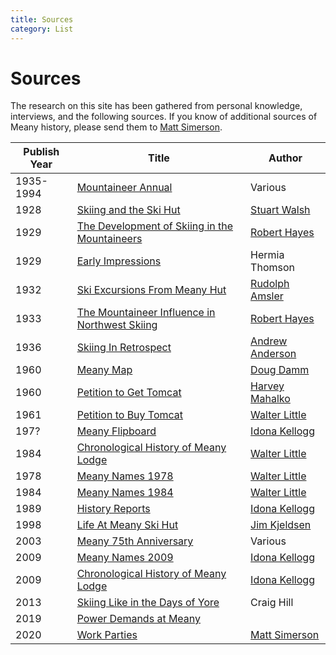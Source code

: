 ```yaml
---
title: Sources
category: List
---
```

# Sources

The research on this site has been gathered from personal knowledge, interviews, and the following sources. If you know of additional sources of Meany history, please send them to [Matt Simerson](Matt-Simerson).

| Publish Year | Title | Author |
| ------------ | ----- | ------ |
| 1935-1994 | [Mountaineer Annual](Mountaineer-Annual) | Various
| 1928 | [Skiing and the Ski Hut][hut] | [Stuart Walsh](Stuart-Walsh)
| 1929 | [The Development of Skiing in the Mountaineers][dev] | [Robert Hayes][rh]
| 1929 | [Early Impressions](Early-Impressions) | Hermia Thomson
| 1932 | [Ski Excursions From Meany Hut][go] | [Rudolph Amsler](Rudolph-Amsler)
| 1933 | [The Mountaineer Influence in Northwest Skiing][mis] | [Robert Hayes][rh]
| 1936 | [Skiing In Retrospect][sir] | [Andrew Anderson](Andrew-Anderson)
| 1960 | [Meany Map](Meany-Map) | [Doug Damm](Doug-Damm) |
| 1960 | [Petition to Get Tomcat](Tomcat-Petition) | [Harvey Mahalko](Harvey-Mahalko) |
| 1961 | [Petition to Buy Tomcat](Tomcat-Buy) | [Walter Little][wl]
| 197? | [Meany Flipboard](Flipboard) | [Idona Kellogg][ik] |
| 1984 | [Chronological History of Meany Lodge](History-Walt) | [Walter Little][wl]
| 1978 | [Meany Names 1978](Names-Walt-1978) | [Walter Little][wl]
| 1984 | [Meany Names 1984](Names-Walt) | [Walter Little][wl]
| 1989 | [History Reports](History-Reports) | [Idona Kellogg][ik]
| 1998 | [Life At Meany Ski Hut][life] | [Jim Kjeldsen](Jim-Kjeldsen)
| 2003 | [Meany 75th Anniversary](Anniversary#75th) | Various |
| 2009 | [Meany Names 2009](Names-2009) | [Idona Kellogg][ik]
| 2009 | [Chronological History of Meany Lodge](History-Idona) | [Idona Kellogg][ik]
| 2013 | [Skiing Like in the Days of Yore][yore] | Craig Hill
| 2019 | [Power Demands at Meany][power]
| 2020 | [Work Parties](Work-Parties) | [Matt Simerson](Matt-Simerson)


[dev]: The-Development-of-Skiing-in-the-Mountaineers
[go]: Ski-Excursions-From-Meany-Hut
[hut]: Skiing-and-the-Ski-Hut
[life]: Life-At-Meany-Ski-Hut
[ik]: Idona-Kellogg
[mis]: The-Mountaineer-Influence-in-Northwest-Skiing
[rh]: Robert-Hayes
[power]: Electrical-Power-System
[sir]: Skiing-in-Retrospect
[wl]: Walter-Little
[yore]: https://www.theolympian.com/outdoors/article25316305.html